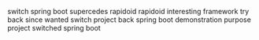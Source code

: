 switch spring boot supercedes rapidoid rapidoid interesting framework try back since wanted switch project back spring boot demonstration purpose project switched spring boot